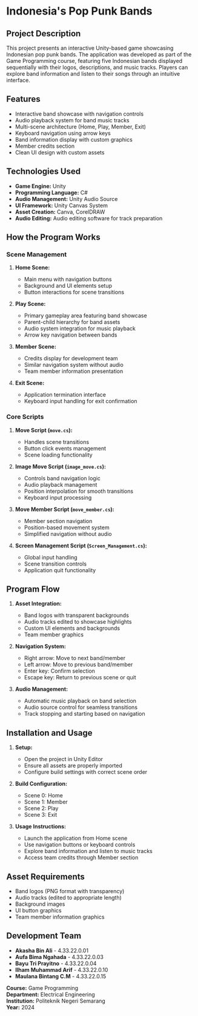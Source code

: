 # Indonesia's Pop Punk Bands
## Project Description
This project presents an interactive Unity-based game showcasing Indonesian pop punk bands. The application was developed as part of the Game Programming course, featuring five Indonesian bands displayed sequentially with their logos, descriptions, and music tracks. Players can explore band information and listen to their songs through an intuitive interface.

## Features
- Interactive band showcase with navigation controls
- Audio playback system for band music tracks
- Multi-scene architecture (Home, Play, Member, Exit)
- Keyboard navigation using arrow keys
- Band information display with custom graphics
- Member credits section
- Clean UI design with custom assets

## Technologies Used
- **Game Engine:** Unity
- **Programming Language:** C#
- **Audio Management:** Unity Audio Source
- **UI Framework:** Unity Canvas System
- **Asset Creation:** Canva, CorelDRAW
- **Audio Editing:** Audio editing software for track preparation

## How the Program Works
### Scene Management
1. **Home Scene:**
   - Main menu with navigation buttons
   - Background and UI elements setup
   - Button interactions for scene transitions

2. **Play Scene:**
   - Primary gameplay area featuring band showcase
   - Parent-child hierarchy for band assets
   - Audio system integration for music playback
   - Arrow key navigation between bands

3. **Member Scene:**
   - Credits display for development team
   - Similar navigation system without audio
   - Team member information presentation

4. **Exit Scene:**
   - Application termination interface
   - Keyboard input handling for exit confirmation

### Core Scripts
1. **Move Script (`move.cs`):**
   - Handles scene transitions
   - Button click events management
   - Scene loading functionality

2. **Image Move Script (`image_move.cs`):**
   - Controls band navigation logic
   - Audio playback management
   - Position interpolation for smooth transitions
   - Keyboard input processing

3. **Move Member Script (`move_member.cs`):**
   - Member section navigation
   - Position-based movement system
   - Simplified navigation without audio

4. **Screen Management Script (`Screen_Management.cs`):**
   - Global input handling
   - Scene transition controls
   - Application quit functionality

## Program Flow
1. **Asset Integration:**
   - Band logos with transparent backgrounds
   - Audio tracks edited to showcase highlights
   - Custom UI elements and backgrounds
   - Team member graphics

2. **Navigation System:**
   - Right arrow: Move to next band/member
   - Left arrow: Move to previous band/member
   - Enter key: Confirm selection
   - Escape key: Return to previous scene or quit

3. **Audio Management:**
   - Automatic music playback on band selection
   - Audio source control for seamless transitions
   - Track stopping and starting based on navigation

## Installation and Usage
1. **Setup:**
   - Open the project in Unity Editor
   - Ensure all assets are properly imported
   - Configure build settings with correct scene order

2. **Build Configuration:**
   - Scene 0: Home
   - Scene 1: Member
   - Scene 2: Play
   - Scene 3: Exit

3. **Usage Instructions:**
   - Launch the application from Home scene
   - Use navigation buttons or keyboard controls
   - Explore band information and listen to music tracks
   - Access team credits through Member section

## Asset Requirements
- Band logos (PNG format with transparency)
- Audio tracks (edited to appropriate length)
- Background images
- UI button graphics
- Team member information graphics

## Development Team
- **Akasha Bin Ali** - 4.33.22.0.01
- **Aufa Bima Ngahada** - 4.33.22.0.03
- **Bayu Tri Prayitno** - 4.33.22.0.04
- **Ilham Muhammad Arif** - 4.33.22.0.10
- **Maulana Bintang C.M** - 4.33.22.0.15

**Course:** Game Programming  
**Department:** Electrical Engineering  
**Institution:** Politeknik Negeri Semarang  
**Year:** 2024
